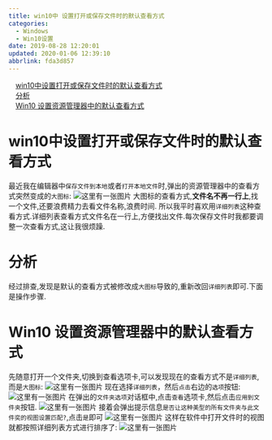 ```yaml
---
title: win10中 设置打开或保存文件时的默认查看方式
categories: 
  - Windows
  - Win10设置
date: 2019-08-28 12:20:01
updated: 2020-01-06 12:39:10
abbrlink: fda3d857
---
```

<div id='my_toc'><a href="/blog/fda3d857/#win10中设置打开或保存文件时的默认查看方式" class="header_1">win10中设置打开或保存文件时的默认查看方式</a>&nbsp;<br><a href="/blog/fda3d857/#分析" class="header_1">分析</a>&nbsp;<br><a href="/blog/fda3d857/#Win10-设置资源管理器中的默认查看方式" class="header_1">Win10 设置资源管理器中的默认查看方式</a>&nbsp;<br></div>
<style>.header_1{margin-left: 1em;}.header_2{margin-left: 2em;}.header_3{margin-left: 3em;}.header_4{margin-left: 4em;}.header_5{margin-left: 5em;}.header_6{margin-left: 6em;}</style>
<!--more-->
<script>if (navigator.platform.search('arm')==-1){document.getElementById('my_toc').style.display = 'none';}var e,p = document.getElementsByTagName('p');while (p.length>0) {e = p[0];e.parentElement.removeChild(e);}</script>

<!--end-->
# win10中设置打开或保存文件时的默认查看方式 #
最近我在编辑器中`保存文件到本地`或者`打开本地文件`时,弹出的资源管理器中的查看方式突然变成的`大图标`:
![这里有一张图片](https://image-1257720033.cos.ap-shanghai.myqcloud.com/blog/Others/windows/explorer/MoRenChaKanFangShi/0.png)
大图标的查看方式,**文件名不再一行上**,找一个文件,还要浪费精力去看文件名称,浪费时间.
所以我平时喜欢用`详细列表`这种查看方式.详细列表查看方式文件名在一行上,方便找出文件.每次保存文件时我都要调整一次查看方式,这让我很烦躁.
# 分析 #
经过排查,发现是默认的查看方式被修改成`大图标`导致的,重新改回`详细列表`即可.下面是操作步骤.
# Win10 设置资源管理器中的默认查看方式 #
先随意打开一个文件夹,切换到查看选项卡,可以发现现在的查看方式不是`详细列表`,而是`大图标`:
![这里有一张图片](https://image-1257720033.cos.ap-shanghai.myqcloud.com/blog/Others/windows/explorer/MoRenChaKanFangShi/1.png)
现在选择`详细列表`，然后`点击`右边的`选项`按钮:
![这里有一张图片](https://image-1257720033.cos.ap-shanghai.myqcloud.com/blog/Others/windows/explorer/MoRenChaKanFangShi/2.png)
在弹出的`文件夹选项`对话框中,点击`查看`选项卡,然后点击`应用到文件夹`按钮.
![这里有一张图片](https://image-1257720033.cos.ap-shanghai.myqcloud.com/blog/Others/windows/explorer/MoRenChaKanFangShi/3.png)
接着会弹出提示信息`是否让这种美型的所有文件夹与此文件奕的视图设置匹配?`,点击`是`即可
![这里有一张图片](https://image-1257720033.cos.ap-shanghai.myqcloud.com/blog/Others/windows/explorer/MoRenChaKanFangShi/4.png)
这样在软件中打开文件时的视图就都按照详细列表方式进行排序了:
![这里有一张图片](https://image-1257720033.cos.ap-shanghai.myqcloud.com/blog/Others/windows/explorer/MoRenChaKanFangShi/5.png)

